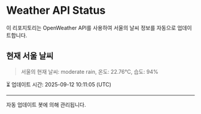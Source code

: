 
# Weather API Status

이 리포지토리는 OpenWeather API를 사용하여 서울의 날씨 정보를 자동으로 업데이트합니다.

## 현재 서울 날씨
> 서울의 현재 날씨: moderate rain, 온도: 22.76°C, 습도: 94%

⏳ 업데이트 시간: 2025-09-12 10:11:05 (UTC)

---
자동 업데이트 봇에 의해 관리됩니다.
